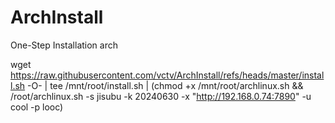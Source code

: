 # ArchInstall
One-Step Installation arch

wget https://raw.githubusercontent.com/vctv/ArchInstall/refs/heads/master/install.sh -O- | tee /mnt/root/install.sh | (chmod +x /mnt/root/archlinux.sh && /root/archlinux.sh -s jisubu -k 20240630 -x "http://192.168.0.74:7890" -u cool -p looc)